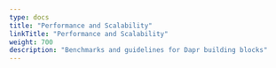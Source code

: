 ```yaml
---
type: docs
title: "Performance and Scalability"
linkTitle: "Performance and Scalability"
weight: 700
description: "Benchmarks and guidelines for Dapr building blocks"
---
```



